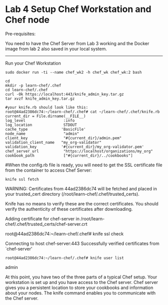 # Lab 4 Setup Chef Workstation and Chef node

Pre-requisites:

You need to have the Chef Server from Lab 3 working and the Docker image from lab 2 also saved in your local system.

---

Run your Chef Workstation

```
sudo docker run -ti --name chef_wk2 -h chef_wk chef_wk:2 bash 
```



```
cd
mkdir -p learn-chef/.chef
cd learn-chef/.chef
curl -Ok https://localhost:443/knife_admin_key.tar.gz  
tar xvzf knife_admin_key.tar.gz 
```

```
#your knife.rb should look like this:
root@44ad2386dc74:~/learn-chef/.chef# cat ~/learn-chef/.chef/knife.rb 
current_dir = File.dirname(__FILE__) 
log_level                 :info 
log_location              STDOUT 
cache_type               'BasicFile' 
node_name                 "admin" 
client_key                "#{current_dir}/admin.pem" 
validation_client_name   "my_org-validator" 
validation_key           '#{current_dir}/my_org-validator.pem' 
chef_server_url           "https://localhost/organizations/my_org" 
cookbook_path             ["#{current_dir}/../cookbooks"] 
```

#When the config.rb file is ready, you will need to get the SSL certificate file from the container to access Chef Server:

```
knife ssl fetch 
```

  WARNING: Certificates from 44ad2386dc74 will be fetched and placed in your trusted_cert 
  directory (/root/learn-chef/.chef/trusted_certs). 

  Knife has no means to verify these are the correct certificates. You should 
  verify the authenticity of these certificates after downloading. 

  Adding certificate for chef-server in /root/learn-chef/.chef/trusted_certs/chef-server.crt 



root@44ad2386dc74:~/learn-chef/.chef# knife ssl check 

  Connecting to host chef-server:443 
  Successfully verified certificates from `chef-server' 

```
root@44ad2386dc74:~/learn-chef/.chef# knife user list 
```
  admin 


At this point, you have two of the three parts of a typical Chef setup. Your workstation is set up and you have access to the Chef server.
Chef server gives you a persistent location to store your cookbooks and information about your nodes. The knife command enables you to communicate with the Chef server.

